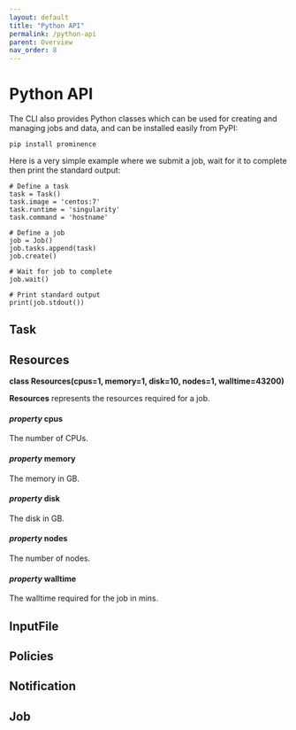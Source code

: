 ```yaml
---
layout: default
title: "Python API"
permalink: /python-api
parent: Overview
nav_order: 8
---
```

# Python API
The CLI also provides Python classes which can be used for creating and managing jobs and data, and can be installed easily from PyPI:
```
pip install prominence
```
Here is a very simple example where we submit a job, wait for it to complete then print the standard output:
```
# Define a task
task = Task()
task.image = 'centos:7'
task.runtime = 'singularity'
task.command = 'hostname'

# Define a job
job = Job()
job.tasks.append(task)
job.create()

# Wait for job to complete
job.wait()

# Print standard output
print(job.stdout())
```

## Task

## Resources

**class Resources(cpus=1, memory=1, disk=10, nodes=1, walltime=43200)**

**Resources** represents the resources required for a job.

#### *property* cpus
The number of CPUs.

#### *property* memory
The memory in GB.

#### *property* disk
The disk in GB.

#### *property* nodes
The number of nodes.

#### *property* walltime
The walltime required for the job in mins.

## InputFile

## Policies

## Notification

## Job

